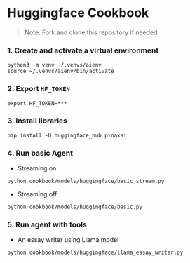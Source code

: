 # Huggingface Cookbook

> Note: Fork and clone this repository if needed

### 1. Create and activate a virtual environment

```shell
python3 -m venv ~/.venvs/aienv
source ~/.venvs/aienv/bin/activate
```

### 2. Export `HF_TOKEN`

```shell
export HF_TOKEN=***
```

### 3. Install libraries

```shell
pip install -U huggingface_hub pinaxai
```

### 4. Run basic Agent

- Streaming on

```shell
python cookbook/models/huggingface/basic_stream.py
```

- Streaming off

```shell
python cookbook/models/huggingface/basic.py
```

### 5. Run agent with tools

- An essay writer using Llama model

```shell
python cookbook/models/huggingface/llama_essay_writer.py
```
